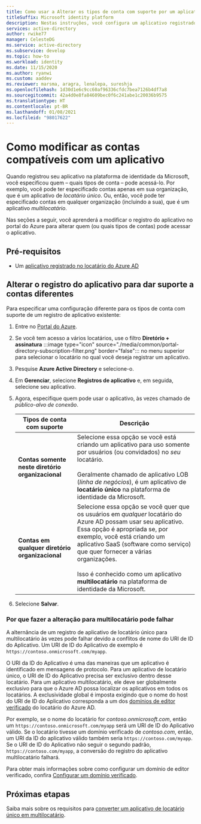 ```yaml
---
title: Como usar a Alterar os tipos de conta com suporte por um aplicativo | Azure
titleSuffix: Microsoft identity platform
description: Nestas instruções, você configura um aplicativo registrado na plataforma de identidade da Microsoft para alterar quem (ou quais contas) pode acessar o aplicativo.
services: active-directory
author: rwike77
manager: CelesteDG
ms.service: active-directory
ms.subservice: develop
ms.topic: how-to
ms.workload: identity
ms.date: 11/15/2020
ms.author: ryanwi
ms.custom: aaddev
ms.reviewer: marsma, aragra, lenalepa, sureshja
ms.openlocfilehash: 1d30d1e6c9cc60af96336cfdc7bea7126b4df7a8
ms.sourcegitcommit: 42a4d0e8fa84609bec0f6c241abe1c20036b9575
ms.translationtype: HT
ms.contentlocale: pt-BR
ms.lasthandoff: 01/08/2021
ms.locfileid: "98017622"
---
```

# <a name="how-to-modify-the-accounts-supported-by-an-application"></a>Como modificar as contas compatíveis com um aplicativo

Quando registrou seu aplicativo na plataforma de identidade da Microsoft, você especificou quem – quais tipos de conta – pode acessá-lo. Por exemplo, você pode ter especificado contas apenas em sua organização, que é um aplicativo de *locatário único*. Ou, então, você pode ter especificado contas em qualquer organização (incluindo a sua), que é um aplicativo *multilocatário*.

Nas seções a seguir, você aprenderá a modificar o registro do aplicativo no portal do Azure para alterar quem (ou quais tipos de contas) pode acessar o aplicativo.

## <a name="prerequisites"></a>Pré-requisitos

* Um [aplicativo registrado no locatário do Azure AD](quickstart-register-app.md)

## <a name="change-the-application-registration-to-support-different-accounts"></a>Alterar o registro do aplicativo para dar suporte a contas diferentes

Para especificar uma configuração diferente para os tipos de conta com suporte de um registro de aplicativo existente:

1. Entre no <a href="https://portal.azure.com/" target="_blank">Portal do Azure<span class="docon docon-navigate-external x-hidden-focus"></span></a>.
1. Se você tem acesso a vários locatários, use o filtro **Diretório + assinatura** :::image type="icon" source="./media/common/portal-directory-subscription-filter.png" border="false"::: no menu superior para selecionar o locatário no qual você deseja registrar um aplicativo.
1. Pesquise **Azure Active Directory** e selecione-o.
1. Em **Gerenciar**, selecione **Registros de aplicativo** e, em seguida, selecione seu aplicativo.
1. Agora, especifique quem pode usar o aplicativo, às vezes chamado de *público-alvo de conexão*.

    | Tipos de conta com suporte | Descrição |
    |-------------------------|-------------|
    | **Contas somente neste diretório organizacional** | Selecione essa opção se você está criando um aplicativo para uso somente por usuários (ou convidados) no *seu* locatário.<br><br>Geralmente chamado de aplicativo LOB (*linha de negócios*), é um aplicativo de **locatário único** na plataforma de identidade da Microsoft. |
    | **Contas em qualquer diretório organizacional** | Selecione essa opção se você quer que os usuários em *qualquer* locatário do Azure AD possam usar seu aplicativo. Essa opção é apropriada se, por exemplo, você está criando um aplicativo SaaS (software como serviço) que quer fornecer a várias organizações.<br><br>Isso é conhecido como um aplicativo **multilocatário** na plataforma de identidade da Microsoft. |
1. Selecione **Salvar**.

### <a name="why-changing-to-multi-tenant-can-fail"></a>Por que fazer a alteração para multilocatário pode falhar

A alternância de um registro de aplicativo de locatário único para multilocatário às vezes pode falhar devido a conflitos de nome do URI de ID do Aplicativo. Um URI de ID do Aplicativo de exemplo é `https://contoso.onmicrosoft.com/myapp`.

O URI da ID do Aplicativo é uma das maneiras que um aplicativo é identificado em mensagens de protocolo. Para um aplicativo de locatário único, o URI de ID do Aplicativo precisa ser exclusivo dentro desse locatário. Para um aplicativo multilocatário, ele deve ser globalmente exclusivo para que o Azure AD possa localizar os aplicativos em todos os locatários. A exclusividade global é imposta exigindo que o nome do host do URI de ID do Aplicativo corresponda a um dos [domínios de editor verificado](howto-configure-publisher-domain.md) do locatário do Azure AD.

Por exemplo, se o nome do locatário for *contoso.onmicrosoft.com*, então um `https://contoso.onmicrosoft.com/myapp` será um URI de ID do Aplicativo válido. Se o locatário tivesse um domínio verificado de *contoso.com*, então, um URI da ID do aplicativo válido também seria `https://contoso.com/myapp`. Se o URI de ID do Aplicativo não seguir o segundo padrão, `https://contoso.com/myapp`, a conversão do registro do aplicativo multilocatário falhará.

Para obter mais informações sobre como configurar um domínio de editor verificado, confira [Configurar um domínio verificado](howto-configure-publisher-domain.md).

## <a name="next-steps"></a>Próximas etapas

Saiba mais sobre os requisitos para [converter um aplicativo de locatário único em multilocatário](howto-convert-app-to-be-multi-tenant.md).
